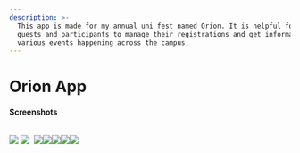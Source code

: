 ```yaml
---
description: >-
  This app is made for my annual uni fest named Orion. It is helpful for all
  guests and participants to manage their registrations and get information on
  various events happening across the campus.
---
```


# Orion App

#### Screenshots

<figure><img src="screenshots/home.jpeg" alt=""><figcaption></figcaption></figure>

![](.gitbook/assets/umang.jpeg) ![](.gitbook/assets/takshak.jpeg)  <img src=".gitbook/assets/events.jpeg" alt="" data-size="original"> ![](screenshots/event.jpeg)![](<screenshots/cultural event (1).jpeg>)![](<screenshots/cultural event2.jpeg>)![](.gitbook/assets/team.jpeg)![](.gitbook/assets/sponsor.jpeg)
